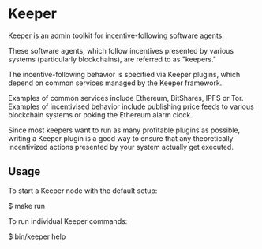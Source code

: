 Keeper
======

Keeper is an admin toolkit for incentive-following software agents.

These software agents, which follow incentives presented by various
systems (particularly blockchains), are referred to as "keepers."

The incentive-following behavior is specified via Keeper plugins,
which depend on common services managed by the Keeper framework.

Examples of common services include Ethereum, BitShares, IPFS or Tor.
Examples of incentivised behavior include publishing price feeds to
various blockchain systems or poking the Ethereum alarm clock.

Since most keepers want to run as many profitable plugins as possible,
writing a Keeper plugin is a good way to ensure that any theoretically
incentivized actions presented by your system actually get executed.

## Usage

To start a Keeper node with the default setup:

   $ make run

To run individual Keeper commands:

   $ bin/keeper help
